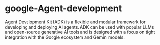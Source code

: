 # google-Agent-development
Agent Development Kit (ADK) is a flexible and modular framework for developing and deploying AI agents.  ADK can be used with popular LLMs and open-source generative AI tools and is designed with a focus on tight integration with the Google ecosystem and Gemini models.
